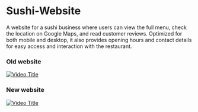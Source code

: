 # Sushi-Website
A website for a sushi business where users can view the full menu, check the location on Google Maps, and read customer reviews. Optimized for both mobile and desktop, it also provides opening hours and contact details for easy access and interaction with the restaurant.

### Old website
[![Video Title](https://img.youtube.com/vi/VIDEO_ID/0.jpg)](https://www.youtube.com/watch?v=VIDEO_ID)

### New website
[![Video Title](https://img.youtube.com/vi/VIDEO_ID/0.jpg)](https://www.youtube.com/watch?v=VIDEO_ID)
